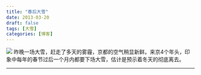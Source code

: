 ```yaml
---
title: "春后大雪"
date: 2013-03-20
draft: false
tags: [大雪]
categories: [博客]
---
```


![](/Content/upload/Img20130320/s_dhcgd2rr_wfu.jpg) 昨晚一场大雪，赶走了多天的雾霾，京都的空气稍显新鲜。来京4个年头，印象中每年的春节过后一个月内都要下场大雪，估计是预示着冬天的彻底离去。

 
- - -
 
